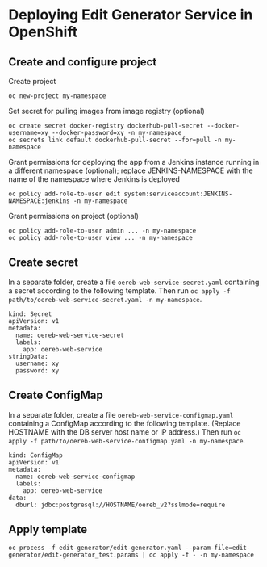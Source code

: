 # Deploying Edit Generator Service in OpenShift

## Create and configure project

Create project
```
oc new-project my-namespace
```

Set secret for pulling images from image registry (optional)
```
oc create secret docker-registry dockerhub-pull-secret --docker-username=xy --docker-password=xy -n my-namespace
oc secrets link default dockerhub-pull-secret --for=pull -n my-namespace
```

Grant permissions for deploying the app
from a Jenkins instance running in a different namespace (optional);
replace JENKINS-NAMESPACE with the name of the namespace
where Jenkins is deployed
```
oc policy add-role-to-user edit system:serviceaccount:JENKINS-NAMESPACE:jenkins -n my-namespace
```

Grant permissions on project (optional)
```
oc policy add-role-to-user admin ... -n my-namespace
oc policy add-role-to-user view ... -n my-namespace
```

## Create secret

In a separate folder, create a file `oereb-web-service-secret.yaml`
containing a secret according to the following template.
Then run `oc apply -f path/to/oereb-web-service-secret.yaml -n my-namespace`.

```
kind: Secret
apiVersion: v1
metadata:
  name: oereb-web-service-secret
  labels:
    app: oereb-web-service
stringData:
  username: xy
  password: xy
```

## Create ConfigMap

In a separate folder, create a file `oereb-web-service-configmap.yaml`
containing a ConfigMap according to the following template.
(Replace HOSTNAME with the DB server host name or IP address.)
Then run `oc apply -f path/to/oereb-web-service-configmap.yaml -n my-namespace`.

```
kind: ConfigMap
apiVersion: v1
metadata:
  name: oereb-web-service-configmap
  labels:
    app: oereb-web-service
data:
  dburl: jdbc:postgresql://HOSTNAME/oereb_v2?sslmode=require
```

## Apply template

```
oc process -f edit-generator/edit-generator.yaml --param-file=edit-generator/edit-generator_test.params | oc apply -f - -n my-namespace
```
